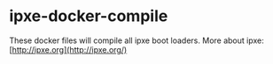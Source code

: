 # ipxe-docker-compile

These docker files will compile all ipxe boot loaders.
More about ipxe: [http://ipxe.org](http://ipxe.org/)
